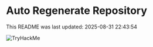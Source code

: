 # Auto Regenerate Repository

This README was last updated: 2025-08-31 22:43:54

 ![TryHackMe](https://tryhackme.com/badge/533634)